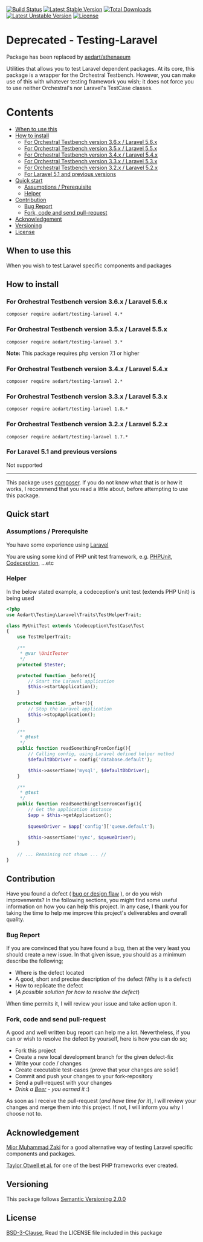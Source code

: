 [![Build Status](https://travis-ci.org/aedart/testing-laravel.svg?branch=master)](https://travis-ci.org/aedart/testing-laravel)
[![Latest Stable Version](https://poser.pugx.org/aedart/testing-laravel/v/stable)](https://packagist.org/packages/aedart/testing-laravel)
[![Total Downloads](https://poser.pugx.org/aedart/testing-laravel/downloads)](https://packagist.org/packages/aedart/testing-laravel)
[![Latest Unstable Version](https://poser.pugx.org/aedart/testing-laravel/v/unstable)](https://packagist.org/packages/aedart/testing-laravel)
[![License](https://poser.pugx.org/aedart/testing-laravel/license)](https://packagist.org/packages/aedart/testing-laravel)

# Deprecated - Testing-Laravel

Package has been replaced by [aedart/athenaeum](https://github.com/aedart/athenaeum)

Utilities that allows you to test Laravel dependent packages. At its core, this package is a wrapper for the Orchestral Testbench.
However, you can make use of this with whatever testing framework you wish; it does not force you to use neither Orchestral's nor Laravel's TestCase classes.

# Contents

  * [When to use this](#when-to-use-this)
  * [How to install](#how-to-install)
    + [For Orchestral Testbench version 3.6.x / Laravel 5.6.x](#for-orchestral-testbench-version-36x---laravel-56x)
    + [For Orchestral Testbench version 3.5.x / Laravel 5.5.x](#for-orchestral-testbench-version-35x---laravel-55x)
    + [For Orchestral Testbench version 3.4.x / Laravel 5.4.x](#for-orchestral-testbench-version-34x---laravel-54x)
    + [For Orchestral Testbench version 3.3.x / Laravel 5.3.x](#for-orchestral-testbench-version-33x---laravel-53x)
    + [For Orchestral Testbench version 3.2.x / Laravel 5.2.x](#for-orchestral-testbench-version-32x---laravel-52x)
    + [For Laravel 5.1 and previous versions](#for-laravel-51-and-previous-versions)
  * [Quick start](#quick-start)
    + [Assumptions / Prerequisite](#assumptions---prerequisite)
    + [Helper](#helper)
  * [Contribution](#contribution)
    + [Bug Report](#bug-report)
    + [Fork, code and send pull-request](#fork--code-and-send-pull-request)
  * [Acknowledgement](#acknowledgement)
  * [Versioning](#versioning)
  * [License](#license)

## When to use this

When you wish to test Laravel specific components and packages

## How to install

### For Orchestral Testbench version 3.6.x / Laravel 5.6.x

```console
composer require aedart/testing-laravel 4.*
```

### For Orchestral Testbench version 3.5.x / Laravel 5.5.x

```console
composer require aedart/testing-laravel 3.*
```

**Note:** This package requires php version 7.1 or higher

### For Orchestral Testbench version 3.4.x / Laravel 5.4.x

```console
composer require aedart/testing-laravel 2.*
```

### For Orchestral Testbench version 3.3.x / Laravel 5.3.x

```console
composer require aedart/testing-laravel 1.8.*
```

### For Orchestral Testbench version 3.2.x / Laravel 5.2.x

```console
composer require aedart/testing-laravel 1.7.*
```

### For Laravel 5.1 and previous versions

Not supported

-----------------

This package uses [composer](https://getcomposer.org/). If you do not know what that is or how it works, I recommend that you read a little about, before attempting to use this package.

## Quick start

### Assumptions / Prerequisite

You have some experience using [Laravel](http://laravel.com/)

You are using some kind of PHP unit test framework, e.g. [PHPUnit](https://phpunit.de/), [Codeception](http://codeception.com/), ...etc

### Helper

In the below stated example, a codeception's unit test (extends PHP Unit) is being used

```php
<?php
use Aedart\Testing\Laravel\Traits\TestHelperTrait;

class MyUnitTest extends \Codeception\TestCase\Test
{
    use TestHelperTrait;

    /**
     * @var \UnitTester
     */
    protected $tester;

    protected function _before(){
        // Start the Laravel application
        $this->startApplication();
    }

    protected function _after(){
        // Stop the Laravel application
        $this->stopApplication();
    }
    
    /**
     * @test
     */
    public function readSomethingFromConfig(){
        // Calling config, using Laravel defined helper method
        $defaultDbDriver = config('database.default');

        $this->assertSame('mysql', $defaultDbDriver);
    }

    /**
     * @test
     */
    public function readSomethingElseFromConfig(){
        // Get the application instance
        $app = $this->getApplication();
        
        $queueDriver = $app['config']['queue.default'];
        
        $this->assertSame('sync', $queueDriver);
    }
    
    // ... Remaining not shown ... //
}
```

## Contribution

Have you found a defect ( [bug or design flaw](https://en.wikipedia.org/wiki/Software_bug) ), or do you wish improvements? In the following sections, you might find some useful information
on how you can help this project. In any case, I thank you for taking the time to help me improve this project's deliverables and overall quality.

### Bug Report

If you are convinced that you have found a bug, then at the very least you should create a new issue. In that given issue, you should as a minimum describe the following;

* Where is the defect located
* A good, short and precise description of the defect (Why is it a defect)
* How to replicate the defect
* (_A possible solution for how to resolve the defect_)

When time permits it, I will review your issue and take action upon it.

### Fork, code and send pull-request

A good and well written bug report can help me a lot. Nevertheless, if you can or wish to resolve the defect by yourself, here is how you can do so;

* Fork this project
* Create a new local development branch for the given defect-fix
* Write your code / changes
* Create executable test-cases (prove that your changes are solid!)
* Commit and push your changes to your fork-repository
* Send a pull-request with your changes
* _Drink a [Beer](https://en.wikipedia.org/wiki/Beer) - you earned it_ :)

As soon as I receive the pull-request (_and have time for it_), I will review your changes and merge them into this project. If not, I will inform you why I choose not to.

## Acknowledgement

[Mior Muhammad Zaki](https://github.com/orchestral/testbench) for a good alternative way of testing Laravel specific components and packages. 

[Taylor Otwell et al.](http://laravel.com/) for one of the best PHP frameworks ever created.

## Versioning

This package follows [Semantic Versioning 2.0.0](http://semver.org/)

## License

[BSD-3-Clause](http://spdx.org/licenses/BSD-3-Clause), Read the LICENSE file included in this package
